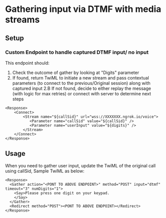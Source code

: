 # Gathering input via DTMF with media streams

## Setup

### Custom Endpoint to handle captured DTMF input/ no input

This endpoint should:
1. Check the outcome of gather by looking at "Digits" parameter
2. If found, return TwiML to initiate a new stream and pass contextual parameters (to connect to the previous/Original session) along with captured input 
2.B If not found, decide to either replay the message (with logic for max retries) or connect with server to determine next steps 

```
<Response>
    <Connect>
        <Stream name="${callSid}" url="wss://XXXXXXX.ngrok.io/voice">
           <Parameter name="callSid" value="${callSid}" />
           <Parameter name="userInput" value="${digits}" />
        </Stream>
    </Connect>
</Response>
```


## Usage

When you need to gather user input, update the TwiML of the original call using callSid,
Sample TwiML as below:

```
<Response>
  <Gather action="<PONT TO ABOVE ENDPOINT>" method="POST" input="dtmf" timeout="3" numDigits="1">
    <Say>Please press one digit on your keypad.
    </Say>
  </Gather>
  <Redirect method="POST"><PONT TO ABOVE ENDPOINT></Redirect>
</Response>
```